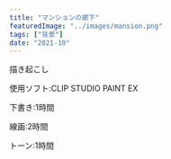 ```yaml
---
title: "マンションの廊下"
featuredImage: "../images/mansion.png"
tags: ["背景"]
date: "2021-10"
---
```


描き起こし

使用ソフト:CLIP STUDIO PAINT EX

下書き:1時間

線画:2時間

トーン:1時間

